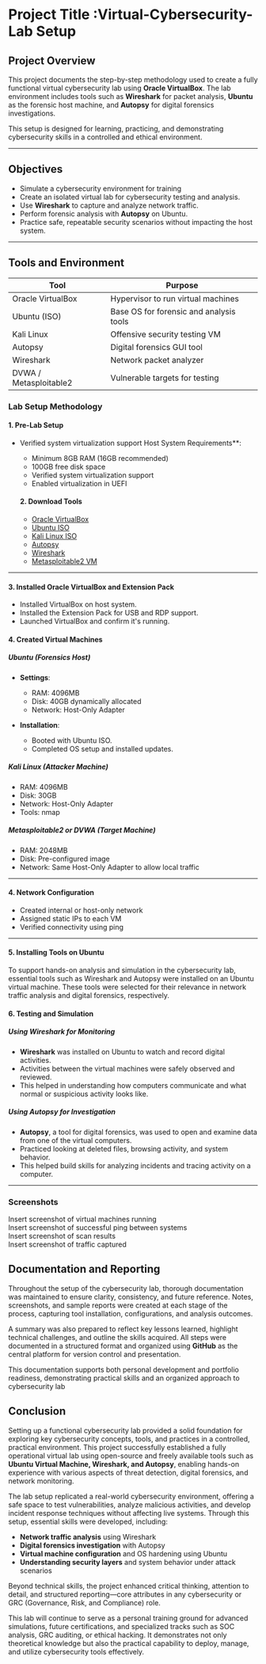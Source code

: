# Project Title :Virtual-Cybersecurity-Lab Setup


## Project Overview  
This project documents the step-by-step methodology used to create a fully functional virtual cybersecurity lab using **Oracle VirtualBox**. The lab environment includes tools such as **Wireshark** for packet analysis, **Ubuntu** as the forensic host machine, and **Autopsy** for digital forensics investigations.

This setup is designed for learning, practicing, and demonstrating cybersecurity skills in a controlled and ethical environment.

---


## Objectives  
- Simulate a cybersecurity environment for training  
- Create an isolated virtual lab for cybersecurity testing and analysis.
- Use **Wireshark** to capture and analyze network traffic.
- Perform forensic analysis with **Autopsy** on Ubuntu.
- Practice safe, repeatable security scenarios without impacting the host system.

---

## Tools and Environment  
| Tool           | Purpose                               |
|----------------|----------------------------------------|
| Oracle VirtualBox | Hypervisor to run virtual machines |
| Ubuntu (ISO)   | Base OS for forensic and analysis tools |
| Kali Linux     | Offensive security testing VM          |
| Autopsy        | Digital forensics GUI tool             |
| Wireshark      | Network packet analyzer                |
| DVWA / Metasploitable2 | Vulnerable targets for testing |

### Lab Setup Methodology

#### 1.  Pre-Lab Setup
- Verified system virtualization support  Host System Requirements**:
  - Minimum 8GB RAM (16GB recommended)
  - 100GB free disk space
  - Verified system virtualization support 
  -  Enabled virtualization in UEFI  

  #### 2.  Download Tools
  - [Oracle VirtualBox](https://www.virtualbox.org/)
  - [Ubuntu ISO](https://ubuntu.com/download/desktop)
  - [Kali Linux ISO](https://www.kali.org/get-kali/)
  - [Autopsy](https://www.sleuthkit.org/autopsy/)
  - [Wireshark](https://www.wireshark.org/)
  - [Metasploitable2 VM](https://sourceforge.net/projects/metasploitable/)

---

#### 3. Installed Oracle VirtualBox and Extension Pack
 
- Installed VirtualBox on host system.
- Installed the Extension Pack for USB and RDP support.
- Launched VirtualBox and confirm it's running.

  
#### 4. Created Virtual Machines

#####  Ubuntu (Forensics Host)

- **Settings**:
  - RAM: 4096MB
  - Disk: 40GB dynamically allocated
  - Network: Host-Only Adapter

- **Installation**:
  - Booted with Ubuntu ISO.
  - Completed OS setup and installed updates.
    
    
#####  Kali Linux (Attacker Machine)

- RAM: 4096MB
- Disk: 30GB
- Network: Host-Only Adapter
- Tools: nmap 

#####  Metasploitable2 or DVWA (Target Machine)

- RAM: 2048MB
- Disk: Pre-configured image
- Network: Same Host-Only Adapter to allow local traffic

---

#### 4. Network Configuration  
- Created internal or host-only network  
- Assigned static IPs to each VM  
- Verified connectivity using ping

---
#### 5. Installing Tools on Ubuntu
To support hands-on analysis and simulation in the cybersecurity lab, essential tools such as Wireshark and Autopsy were installed on an Ubuntu virtual machine. These tools were selected for their relevance in network traffic analysis and digital forensics, respectively.


#### 6. Testing and Simulation  

##### Using Wireshark for Monitoring

- **Wireshark** was installed on Ubuntu to watch and record digital activities.
- Activities between the virtual machines were safely observed and reviewed.
- This helped in understanding how computers communicate and what normal or suspicious activity looks like.

##### Using Autopsy for Investigation

- **Autopsy**, a tool for digital forensics, was used to open and examine data from one of the virtual computers.
- Practiced looking at deleted files, browsing activity, and system behavior.
- This helped build skills for analyzing incidents and tracing activity on a computer.

---

### Screenshots  
Insert screenshot of virtual machines running  
Insert screenshot of successful ping between systems  
Insert screenshot of scan results  
Insert screenshot of traffic captured

##  Documentation and Reporting

Throughout the setup of the cybersecurity lab, thorough documentation was maintained to ensure clarity, consistency, and future reference. Notes, screenshots, and sample reports were created at each stage of the process, capturing tool installation, configurations, and analysis outcomes.

A summary was also prepared to reflect key lessons learned, highlight technical challenges, and outline the skills acquired. All steps were documented in a structured format and organized using **GitHub** as the central platform for version control and presentation.

This documentation supports both personal development and portfolio readiness, demonstrating practical skills and an organized approach to cybersecurity lab 




##  **Conclusion**

Setting up a functional cybersecurity lab provided a solid foundation for exploring key cybersecurity concepts, tools, and practices in a controlled, practical environment. This project successfully established a fully operational virtual lab using open-source and freely available tools such as **Ubuntu Virtual Machine, Wireshark, and Autopsy**, enabling hands-on experience with various aspects of threat detection, digital forensics, and network monitoring.

The lab setup replicated a real-world cybersecurity environment, offering a safe space to test vulnerabilities, analyze malicious activities, and develop incident response techniques without affecting live systems. Through this setup, essential skills were developed, including:

* **Network traffic analysis** using Wireshark
* **Digital forensics investigation** with Autopsy
* **Virtual machine configuration** and OS hardening using Ubuntu
* **Understanding security layers** and system behavior under attack scenarios

Beyond technical skills, the project enhanced critical thinking, attention to detail, and structured reporting—core attributes in any cybersecurity or GRC (Governance, Risk, and Compliance) role.

This lab will continue to serve as a personal training ground for advanced simulations, future certifications, and specialized tracks such as SOC analysis, GRC auditing, or ethical hacking. It demonstrates not only theoretical knowledge but also the practical capability to deploy, manage, and utilize cybersecurity tools effectively.





